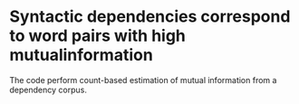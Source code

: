 # Syntactic dependencies correspond to word pairs with high mutualinformation

The code perform count-based estimation of mutual information from a dependency corpus.
